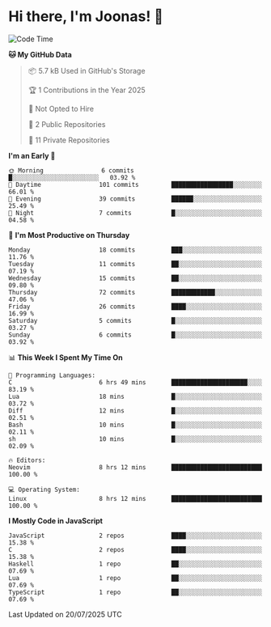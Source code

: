 <!--<a href="https://github.com/anuraghazra/github-readme-stats">
  <img align="center" height=200 src="https://readme-stats-git-main-joonas45s-projects.vercel.app/api?username=Joonas45&hide=stars&show_icons=true&theme=monokai" />
</a>
<a href="">
  <img align="center" width=300 src="https://readme-stats-git-main-joonas45s-projects.vercel.app/api/top-langs?username=Joonas45&theme=monokai&layout=compact" />
</a>-->
<!--
<a href="">
  <img align="center" height=125 width=600 src="https://readme-stats-git-main-joonas45s-projects.vercel.app/api/wakatime?username=Joonas45&theme=monokai&layout=compact" />
</a>
-->

# Hi there, I'm Joonas! :wave:


<!--START_SECTION:waka-->
![Code Time](http://img.shields.io/badge/Code%20Time-266%20hrs%2018%20mins-blue)

**🐱 My GitHub Data** 

> 📦 5.7 kB Used in GitHub's Storage 
 > 
> 🏆 1 Contributions in the Year 2025
 > 
> 🚫 Not Opted to Hire
 > 
> 📜 2 Public Repositories 
 > 
> 🔑 11 Private Repositories 
 > 
**I'm an Early 🐤** 

```text
🌞 Morning                6 commits           █░░░░░░░░░░░░░░░░░░░░░░░░   03.92 % 
🌆 Daytime                101 commits         █████████████████░░░░░░░░   66.01 % 
🌃 Evening                39 commits          ██████░░░░░░░░░░░░░░░░░░░   25.49 % 
🌙 Night                  7 commits           █░░░░░░░░░░░░░░░░░░░░░░░░   04.58 % 
```
📅 **I'm Most Productive on Thursday** 

```text
Monday                   18 commits          ███░░░░░░░░░░░░░░░░░░░░░░   11.76 % 
Tuesday                  11 commits          ██░░░░░░░░░░░░░░░░░░░░░░░   07.19 % 
Wednesday                15 commits          ██░░░░░░░░░░░░░░░░░░░░░░░   09.80 % 
Thursday                 72 commits          ████████████░░░░░░░░░░░░░   47.06 % 
Friday                   26 commits          ████░░░░░░░░░░░░░░░░░░░░░   16.99 % 
Saturday                 5 commits           █░░░░░░░░░░░░░░░░░░░░░░░░   03.27 % 
Sunday                   6 commits           █░░░░░░░░░░░░░░░░░░░░░░░░   03.92 % 
```


📊 **This Week I Spent My Time On** 

```text
💬 Programming Languages: 
C                        6 hrs 49 mins       █████████████████████░░░░   83.19 % 
Lua                      18 mins             █░░░░░░░░░░░░░░░░░░░░░░░░   03.72 % 
Diff                     12 mins             █░░░░░░░░░░░░░░░░░░░░░░░░   02.51 % 
Bash                     10 mins             █░░░░░░░░░░░░░░░░░░░░░░░░   02.11 % 
sh                       10 mins             █░░░░░░░░░░░░░░░░░░░░░░░░   02.09 % 

🔥 Editors: 
Neovim                   8 hrs 12 mins       █████████████████████████   100.00 % 

💻 Operating System: 
Linux                    8 hrs 12 mins       █████████████████████████   100.00 % 
```

**I Mostly Code in JavaScript** 

```text
JavaScript               2 repos             ████░░░░░░░░░░░░░░░░░░░░░   15.38 % 
C                        2 repos             ████░░░░░░░░░░░░░░░░░░░░░   15.38 % 
Haskell                  1 repo              ██░░░░░░░░░░░░░░░░░░░░░░░   07.69 % 
Lua                      1 repo              ██░░░░░░░░░░░░░░░░░░░░░░░   07.69 % 
TypeScript               1 repo              ██░░░░░░░░░░░░░░░░░░░░░░░   07.69 % 
```




 Last Updated on 20/07/2025 UTC
<!--END_SECTION:waka-->
